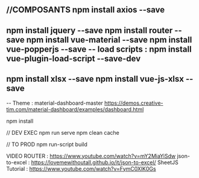 //COMPOSANTS
npm install axios --save
-
npm install jquery --save 
npm install router --save
npm install vue-material --save
npm install vue-popperjs --save
-- load scripts : 
npm install vue-plugin-load-script --save-dev 
-
npm install xlsx --save 
npm install vue-js-xlsx --save
-

-- Theme : material-dashboard-master
https://demos.creative-tim.com/material-dashboard/examples/dashboard.html

npm install

// DEV EXEC
npm run serve
npm clean cache

// TO PROD
npm run-script build

VIDEO
ROUTER : https://www.youtube.com/watch?v=mY2MiaYiSdw
json-to-excel : https://lovemewithoutall.github.io/it/json-to-excel/
SheetJS Tutorial : https://www.youtube.com/watch?v=FymC0XlK0Gs

